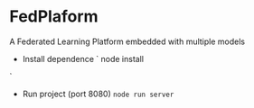 # FedPlaform
A Federated Learning Platform embedded with multiple models

- Install dependence
`
node install

`

- Run project (port 8080)
`
node run server
`
